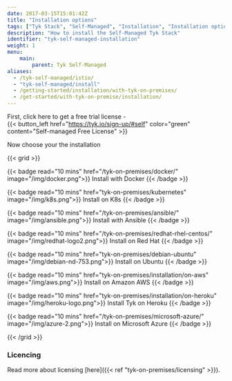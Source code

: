 ```yaml
---
date: 2017-03-15T15:01:42Z
title: "Installation options"
tags: ["Tyk Stack", "Self-Managed", "Installation", "Installation options", "Containerized installation", "Open system installation"]
description: "How to install the Self-Managed Tyk Stack"
identifier: "tyk-self-managed-installation"
weight: 1
menu: 
    main:
        parent: Tyk Self-Managed
aliases:
  - /tyk-self-managed/istio/
  - "tyk-self-managed/install"
  - /getting-started/installation/with-tyk-on-premises/
  - /get-started/with-tyk-on-premise/installation/
---
```


First, click here to get a free trial license - 
</br>
{{< button_left href="https://tyk.io/sign-up/#self" color="green" content="Self-managed Free License" >}}

Now choose your the installation

{{< grid >}}

{{< badge read="10 mins" href="/tyk-on-premises/docker/" image="/img/docker.png">}}
Install with Docker 
{{< /badge >}}

{{< badge read="10 mins" href="tyk-on-premises/kubernetes" image="/img/k8s.png">}}
Install on K8s 
{{< /badge >}}

{{< badge read="10 mins" href="/tyk-on-premises/ansible/" image="/img/ansible.png">}}
Install with Ansible 
{{< /badge >}}

{{< badge read="10 mins" href="/tyk-on-premises/redhat-rhel-centos/" image="/img/redhat-logo2.png">}}
Install on Red Hat 
{{< /badge >}}

{{< badge read="10 mins" href="tyk-on-premises/debian-ubuntu" image="/img/debian-nd-753.png">}}
Install on Ubuntu 
{{< /badge >}}

{{< badge read="10 mins" href="tyk-on-premises/installation/on-aws" image="/img/aws.png">}}
Install on Amazon AWS 
{{< /badge >}}

{{< badge read="10 mins" href="tyk-on-premises/installation/on-heroku" image="/img/heroku-logo.png">}}
Install Tyk on Heroku 
{{< /badge >}}

{{< badge read="10 mins" href="/tyk-on-premises/microsoft-azure/" image="/img/azure-2.png">}}
Install on Microsoft Azure 
{{< /badge >}}

{{< /grid >}}

### Licencing

Read more about licensing [here]({{< ref "tyk-on-premises/licensing" >}}).
